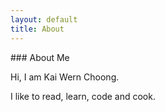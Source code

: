 ```yaml
---
layout: default
title: About
---
```


<div class="columns">
  <div class="column" markdown="1">
### About Me

Hi, I am Kai Wern Choong.

I like to read, learn, code and cook.
  </div>

  <div class="column">
  </div>
</div>
